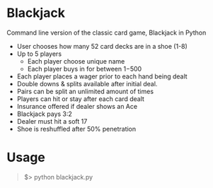# Blackjack
Command line version of the classic card game, Blackjack in Python

- User chooses how many 52 card decks are in a shoe (1-8)
- Up to 5 players
  - Each player choose unique name
  - Each player buys in for between $1-$500
- Each player places a wager prior to each hand being dealt
- Double downs & splits available after initial deal.
- Pairs can be split an unlimited amount of times
- Players can hit or stay after each card dealt
- Insurance offered if dealer shows an Ace
- Blackjack pays 3:2
- Dealer must hit a soft 17
- Shoe is reshuffled after 50% penetration

# Usage
>\$> python blackjack.py
